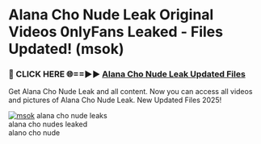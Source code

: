 # Alana Cho Nude Leak Original Videos 0nlyFans Leaked - Files Updated! (msok)

<h3>🔴 CLICK HERE 🌐==►► <a href="https://tinyurl.com/52m3yx9h" rel="nofollow">Alana Cho Nude Leak Updated Files</a></h3>

Get Alana Cho Nude Leak and all content. Now you can access all videos and pictures of Alana Cho Nude Leak. New Updated Files 2025!

[![msok](https://i.imgur.com/TnHtlc8.gif)](https://tinyurl.com/52m3yx9h)
alana cho nude leaks<br>
alana cho nudes leaked<br>
alano cho nude
